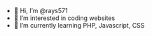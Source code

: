 - 👋 Hi, I’m @rays571
- 👀 I’m interested in coding websites
- 🌱 I’m currently learning PHP, Javascript, CSS

